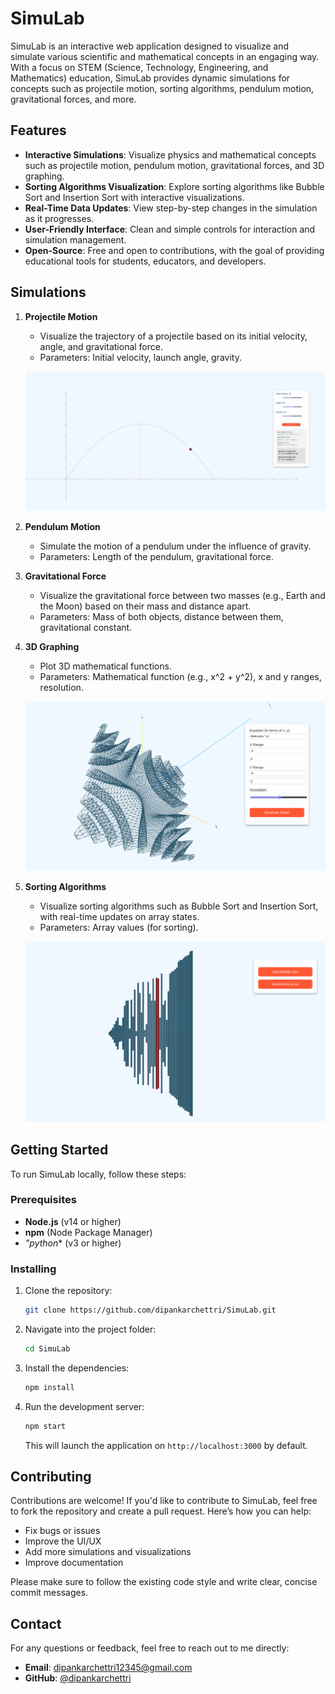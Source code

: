 # SimuLab

SimuLab is an interactive web application designed to visualize and simulate various scientific and mathematical concepts in an engaging way. With a focus on STEM (Science, Technology, Engineering, and Mathematics) education, SimuLab provides dynamic simulations for concepts such as projectile motion, sorting algorithms, pendulum motion, gravitational forces, and more.

## Features

- **Interactive Simulations**: Visualize physics and mathematical concepts such as projectile motion, pendulum motion, gravitational forces, and 3D graphing.
- **Sorting Algorithms Visualization**: Explore sorting algorithms like Bubble Sort and Insertion Sort with interactive visualizations.
- **Real-Time Data Updates**: View step-by-step changes in the simulation as it progresses.
- **User-Friendly Interface**: Clean and simple controls for interaction and simulation management.
- **Open-Source**: Free and open to contributions, with the goal of providing educational tools for students, educators, and developers.

## Simulations

1. **Projectile Motion**
   - Visualize the trajectory of a projectile based on its initial velocity, angle, and gravitational force.
   - Parameters: Initial velocity, launch angle, gravity.
   
   ![Projectile Motion](./images/projectile.png)

2. **Pendulum Motion**
   - Simulate the motion of a pendulum under the influence of gravity.
   - Parameters: Length of the pendulum, gravitational force.

3. **Gravitational Force**
   - Visualize the gravitational force between two masses (e.g., Earth and the Moon) based on their mass and distance apart.
   - Parameters: Mass of both objects, distance between them, gravitational constant.
   

4. **3D Graphing**
   - Plot 3D mathematical functions.
   - Parameters: Mathematical function (e.g., x^2 + y^2), x and y ranges, resolution.
   
   ![3D Graphing](./images/graph.png)

5. **Sorting Algorithms**
   - Visualize sorting algorithms such as Bubble Sort and Insertion Sort, with real-time updates on array states.
   - Parameters: Array values (for sorting).
   
   ![Sorting Algorithms](./images/sort.png)

## Getting Started

To run SimuLab locally, follow these steps:

### Prerequisites

- **Node.js** (v14 or higher)
- **npm** (Node Package Manager)
- *"python** (v3 or higher)

### Installing

1. Clone the repository:
    ```bash
    git clone https://github.com/dipankarchettri/SimuLab.git
    ```

2. Navigate into the project folder:
    ```bash
    cd SimuLab
    ```

3. Install the dependencies:
    ```bash
    npm install
    ```

4. Run the development server:
    ```bash
    npm start
    ```

    This will launch the application on `http://localhost:3000` by default.

## Contributing

Contributions are welcome! If you'd like to contribute to SimuLab, feel free to fork the repository and create a pull request. Here’s how you can help:

- Fix bugs or issues
- Improve the UI/UX
- Add more simulations and visualizations
- Improve documentation

Please make sure to follow the existing code style and write clear, concise commit messages.

## Contact

For any questions or feedback, feel free to reach out to me directly:

- **Email**: dipankarchettri12345@gmail.com
- **GitHub**: [@dipankarchettri](https://github.com/dipankarchettri)
